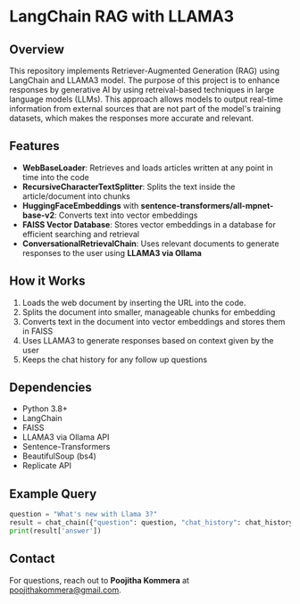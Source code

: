 # LangChain RAG with LLAMA3

## Overview
This repository implements Retriever-Augmented Generation (RAG) using LangChain and LLAMA3 model. The purpose of this project is to enhance responses by generative AI by using retreival-based techniques in large language models (LLMs). This approach allows models to output real-time information from external sources that are not part of the model's training datasets, which makes the responses more accurate and relevant. 

## Features
- **WebBaseLoader**: Retrieves and loads articles written at any point in time into the code
- **RecursiveCharacterTextSplitter**: Splits the text inside the article/document into chunks
- **HuggingFaceEmbeddings** with **sentence-transformers/all-mpnet-base-v2**: Converts text into vector embeddings
- **FAISS Vector Database**: Stores vector embeddings in a database for efficient searching and retrieval
- **ConversationalRetrievalChain**: Uses relevant documents to generate responses to the user using **LLAMA3 via Ollama**

## How it Works
1. Loads the web document by inserting the URL into the code.
2. Splits the document into smaller, manageable chunks for embedding
3. Converts text in the document into vector embeddings and stores them in FAISS
4. Uses LLAMA3 to generate responses based on context given by the user
5. Keeps the chat history for any follow up questions

## Dependencies
- Python 3.8+
- LangChain
- FAISS
- LLAMA3 via Ollama API
- Sentence-Transformers
- BeautifulSoup (bs4)
- Replicate API

## Example Query
```python
question = "What's new with Llama 3?"
result = chat_chain({"question": question, "chat_history": chat_history})
print(result['answer'])
```

## Contact
For questions, reach out to **Poojitha Kommera** at poojithakommera@gmail.com.
